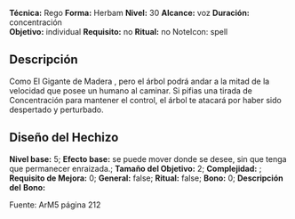 
**Técnica:** Rego
**Forma:** Herbam
**Nivel:** 30
**Alcance:** voz 
**Duración:** concentración  
**Objetivo:** individual
**Requisito:** no
**Ritual:** no
NoteIcon: spell




## Descripción 
<p>Como El Gigante de Madera , pero el árbol podrá andar a la mitad de la velocidad que posee un humano al caminar. Si pifias una tirada de Concentración para mantener el control, el árbol te atacará por haber sido despertado y perturbado.</p>

## Diseño del Hechizo 

**Nivel base:** 5; **Efecto base:** se puede mover donde se desee, sin que tenga que permanecer enraizada.;  **Tamaño del **Objetivo:**** 2; **Complejidad:** ; **Requisito de Mejora:** 0; **General:** false; **Ritual:** false; **Bono:** 0; **Descripción del** **Bono:** 

Fuente: ArM5 página 212